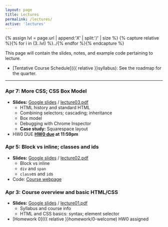 ```yaml
---
layout: page
title: Lectures
permalink: /lectures/
active: 'lectures'
---
```


{% assign lvl = page.url | append:'X' | split:'/' | size %}
{% capture relative %}{% for i in (3..lvl) %}../{% endfor %}{% endcapture %}

This page will contain the slides, notes, and example code pertaining to lecture.

* [Tentative Course Schedule]({{ relative }}syllabus): See the roadmap for the quarter.

---
### Apr 7: More CSS; CSS Box Model
- **Slides:** [Google slides](https://docs.google.com/presentation/d/1w3q6g-gJ_DeBZCUzz6E0VBQ9fVzJk7wYC5ouU6fX0KU/edit#slide=id.p) / [lecture03.pdf](03/lecture03.pdf)
  - HTML history and standard HTML
  - Combining selectors; cascading; inheritance
  - Box model
  - Debugging with Chrome Inspector
  - **Case study:** Squarespace layout
- <span class="label">HW0 DUE</span> **[HW0 due]({{relative}}homework/0-welcome) at 11:59pm**

### Apr 5: Block vs inline; classes and ids
- **Slides:** [Google slides](https://docs.google.com/presentation/d/1OGSEAeWlZ9CSUi5xr73dnx3esIPS_FV4xtsBThmcV2I/edit#slide=id.p) / [lecture02.pdf](02/lecture02.pdf)
  - Block vs inline
  - `div` and `span`
  - `class`es and `id`s
- Code: [Course webpage](http://codepen.io/bee-arcade/pen/a3dbe970375f87f8330bfb2c303e5cc8/)

### Apr 3: Course overview and basic HTML/CSS
- **Slides:** [Google slides](https://docs.google.com/presentation/d/16Cx_pRg9a4stSVlhH1HcwXMaQwYm0-GtxuGhLi18m-s/edit#slide=id.p) / [lecture01.pdf](01/lecture01.pdf)
  - Syllabus and course info
  - HTML and CSS basics: syntax; element selector
- [Homework 0]({{ relative }}homework/0-welcome) <span class="label">HW0 assigned</span>
